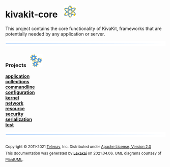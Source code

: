 # kivakit-core &nbsp;&nbsp;![](../documentation/images/nucleus-40.png)

This project contains the core functionality of KivaKit, frameworks that are potentially needed by any application or server.

![](documentation/images/horizontal-line.png)

[//]: # (start-user-text)



[//]: # (end-user-text)

### Projects &nbsp; ![](documentation/images/gears-40.png)

[**application**](application/README.md)  
[**collections**](collections/README.md)  
[**commandline**](commandline/README.md)  
[**configuration**](configuration/README.md)  
[**kernel**](kernel/README.md)  
[**network**](network/README.md)  
[**resource**](resource/README.md)  
[**security**](security/README.md)  
[**serialization**](serialization/README.md)  
[**test**](test/README.md)  

[//]: # (start-user-text)



[//]: # (end-user-text)

![](documentation/images/horizontal-line.png)

<sub>Copyright &#169; 2011-2021 [Telenav](http://telenav.com), Inc. Distributed under [Apache License, Version 2.0](LICENSE)</sub>  
<sub>This documentation was generated by [Lexakai](https://github.com/Telenav/lexakai) on 2021.04.06. UML diagrams courtesy
of [PlantUML](http://plantuml.com).</sub>
